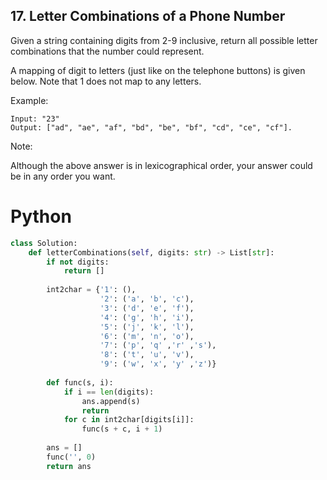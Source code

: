 ## 17. Letter Combinations of a Phone Number
Given a string containing digits from 2-9 inclusive, return all possible letter combinations that the number could represent.

A mapping of digit to letters (just like on the telephone buttons) is given below. Note that 1 does not map to any letters.

Example:
```
Input: "23"
Output: ["ad", "ae", "af", "bd", "be", "bf", "cd", "ce", "cf"].
```

Note:

Although the above answer is in lexicographical order, your answer could be in any order you want.

# Python
``` python
class Solution:
    def letterCombinations(self, digits: str) -> List[str]:
        if not digits:
            return []
        
        int2char = {'1': (),
                    '2': ('a', 'b', 'c'),
                    '3': ('d', 'e', 'f'), 
                    '4': ('g', 'h', 'i'),
                    '5': ('j', 'k', 'l'),
                    '6': ('m', 'n', 'o'),
                    '7': ('p', 'q' ,'r' ,'s'),
                    '8': ('t', 'u', 'v'),
                    '9': ('w', 'x', 'y' ,'z')}
        
        def func(s, i):
            if i == len(digits):
                ans.append(s)
                return
            for c in int2char[digits[i]]:
                func(s + c, i + 1)
        
        ans = []        
        func('', 0)
        return ans
```

<!-- # Java
``` java

``` -->